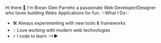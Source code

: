 Hi there 👋
I'm Brean Glen Parreño a passionate Web Developer/Designer who loves building Webs Applications for fun.
✨What I Do✨
- 🛠️ Always experimenting with new tools & frameworks
- 💡 Love working with modern web technologies
- ⚡ I code to learn
-->►
